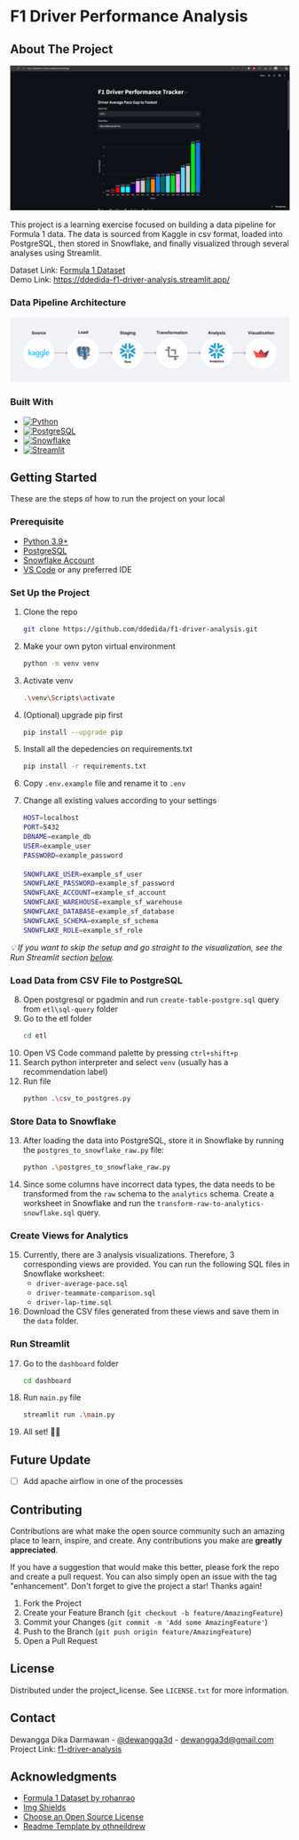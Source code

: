 # F1 Driver Performance Analysis

## About The Project

[![F1 Driver Analysis][Demo-screenshot]](https://ddedida-f1-driver-analysis.streamlit.app/)

This project is a learning exercise focused on building a data pipeline for Formula 1 data. The data is sourced from Kaggle in csv format, loaded into PostgreSQL, then stored in Snowflake, and finally visualized through several analyses using Streamlit.

Dataset Link: [Formula 1 Dataset](https://www.kaggle.com/datasets/rohanrao/formula-1-world-championship-1950-2020/)
<br>
Demo Link: https://ddedida-f1-driver-analysis.streamlit.app/

### Data Pipeline Architecture

![Data Pipeline Flow][Data-pipeline-flow]

### Built With

- [![Python][Python-badge]][Python-url]
- [![PostgreSQL][PostgreSQL-badge]][PostgreSQL-url]
- [![Snowflake][Snowflake-badge]][Snowflake-url]
- [![Streamlit][Streamlit-badge]][Streamlit-url]

<!-- GETTING STARTED -->

## Getting Started

These are the steps of how to run the project on your local

### Prerequisite

- [Python 3.9+](https://www.python.org/downloads/)
- [PostgreSQL](https://www.postgresql.org/download/)
- [Snowflake Account](https://signup.snowflake.com/)
- [VS Code](https://code.visualstudio.com/) or any preferred IDE

### Set Up the Project

1. Clone the repo
   ```sh
   git clone https://github.com/ddedida/f1-driver-analysis.git
   ```
2. Make your own pyton virtual environment
   ```sh
   python -m venv venv
   ```
3. Activate venv
   ```sh
   .\venv\Scripts\activate
   ```
4. (Optional) upgrade pip first
   ```sh
   pip install --upgrade pip
   ```
5. Install all the depedencies on requirements.txt
   ```sh
   pip install -r requirements.txt
   ```
6. Copy `.env.example` file and rename it to `.env`
7. Change all existing values according to your settings

   ```sh
   HOST=localhost
   PORT=5432
   DBNAME=example_db
   USER=example_user
   PASSWORD=example_password

   SNOWFLAKE_USER=example_sf_user
   SNOWFLAKE_PASSWORD=example_sf_password
   SNOWFLAKE_ACCOUNT=example_sf_account
   SNOWFLAKE_WAREHOUSE=example_sf_warehouse
   SNOWFLAKE_DATABASE=example_sf_database
   SNOWFLAKE_SCHEMA=example_sf_schema
   SNOWFLAKE_ROLE=example_sf_role
   ```

<i>💡 If you want to skip the setup and go straight to the visualization, see the Run Streamlit section <a href="#streamlit">below</a>.</i>

### Load Data from CSV File to PostgreSQL

8. Open postgresql or pgadmin and run `create-table-postgre.sql` query from `etl\sql-query` folder
9. Go to the etl folder
   ```sh
   cd etl
   ```
10. Open VS Code command palette by pressing `ctrl+shift+p`
11. Search python interpreter and select `venv` (usually has a recommendation label)
12. Run file
    ```sh
    python .\csv_to_postgres.py
    ```

### Store Data to Snowflake

13. After loading the data into PostgreSQL, store it in Snowflake by running the `postgres_to_snowflake_raw.py` file:
    ```sh
    python .\postgres_to_snowflake_raw.py
    ```
14. Since some columns have incorrect data types, the data needs to be transformed from the `raw` schema to the `analytics` schema. Create a worksheet in Snowflake and run the `transform-raw-to-analytics-snowflake.sql` query.

### Create Views for Analytics

15. Currently, there are 3 analysis visualizations. Therefore, 3 corresponding views are provided. You can run the following SQL files in Snowflake worksheet:
    - `driver-average-pace.sql`
    - `driver-teammate-comparison.sql`
    - `driver-lap-time.sql`
16. Download the CSV files generated from these views and save them in the `data` folder.

<a id="streamlit"></a>

### Run Streamlit

17. Go to the `dashboard` folder
    ```sh
    cd dashboard
    ```
18. Run `main.py` file
    ```sh
    streamlit run .\main.py
    ```
19. All set! 🥳🎉

<!-- FUTURE UPDATE -->

## Future Update

- [ ] Add apache airflow in one of the processes

<!-- CONTRIBUTING -->

## Contributing

Contributions are what make the open source community such an amazing place to learn, inspire, and create. Any contributions you make are **greatly appreciated**.

If you have a suggestion that would make this better, please fork the repo and create a pull request. You can also simply open an issue with the tag "enhancement".
Don't forget to give the project a star! Thanks again!

1. Fork the Project
2. Create your Feature Branch (`git checkout -b feature/AmazingFeature`)
3. Commit your Changes (`git commit -m 'Add some AmazingFeature'`)
4. Push to the Branch (`git push origin feature/AmazingFeature`)
5. Open a Pull Request

<!-- LICENSE -->

## License

Distributed under the project_license. See `LICENSE.txt` for more information.

<!-- CONTACT -->

## Contact

Dewangga Dika Darmawan - [@dewangga3d](https://www.instagram.com/dewangga3d/) - dewangga3d@gmail.com
<br>
Project Link: [f1-driver-analysis](https://github.com/ddedida/f1-driver-analysis)

<!-- ACKNOWLEDGMENTS -->

## Acknowledgments

- [Formula 1 Dataset by rohanrao](https://www.kaggle.com/datasets/rohanrao/formula-1-world-championship-1950-2020/data)
- [Img Shields](https://shields.io)
- [Choose an Open Source License](https://choosealicense.com)
- [Readme Template by othneildrew](https://github.com/othneildrew/Best-README-Template/tree/main)

<!-- MARKDOWN LINKS & IMAGES -->

[Data-pipeline-flow]: image/data-pipeline-flow.png
[Demo-screenshot]: image/demo-screenshot.png
[Python-badge]: https://img.shields.io/badge/python-3670A0?style=for-the-badge&logo=python&logoColor=ffdd54
[Python-url]: https://www.python.org/
[PostgreSQL-badge]: https://img.shields.io/badge/postgresql-4169e1?style=for-the-badge&logo=postgresql&logoColor=white
[PostgreSQL-url]: https://www.postgresql.org/
[Snowflake-badge]: https://img.shields.io/badge/Snowflake-29B5E8?logo=snowflake&logoColor=fff&style=for-the-badge
[Snowflake-url]: https://www.snowflake.com/en/
[Streamlit-badge]: https://img.shields.io/badge/Streamlit-FF4B4B?logo=streamlit&logoColor=fff&style=for-the-badge
[Streamlit-url]: https://streamlit.io/
